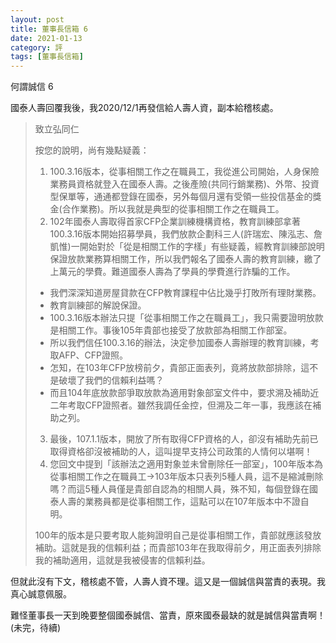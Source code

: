 ```yaml
---
layout: post
title: 董事長信箱 6
date: 2021-01-13
category: 評
tags: [董事長信箱]
---
```


何謂誠信 6

國泰人壽回覆我後，我2020/12/1再發信給人壽人資，副本給稽核處。


> 致立弘同仁
> 
> 按您的說明，尚有幾點疑義：
> 1. 100.3.16版本，從事相關工作之在職員工，我從進公司開始，人身保險業務員資格就登入在國泰人壽。之後產險(共同行銷業務)、外幣、投資型保單等，通通都登錄在國泰，另外每個月還有受領一些投信基金的獎金(合作業務)。所以我就是典型的從事相關工作之在職員工。
> 2. 102年國泰人壽取得首家CFP企業訓練機構資格，教育訓練部拿著100.3.16版本開始招募學員，我們放款企劃科三人(許瑞宏、陳泓志、詹凱惟)一開始對於「從是相關工作的字樣」有些疑義，經教育訓練部說明保證放款業務算相關工作，所以我們報名了國泰人壽的教育訓練，繳了上萬元的學費。難道國泰人壽為了學員的學費進行詐騙的工作。
>   - 我們深深知道房屋貸款在CFP教育課程中佔比幾乎打敗所有理財業務。
>   - 教育訓練部的解說保證。
>   - 100.3.16版本辦法只提「從事相關工作之在職員工」，我只需要證明放款是相關工作。事後105年貴部也接受了放款部為相關工作部室。
>   - 所以我們信任100.3.16的辦法，決定參加國泰人壽辦理的教育訓練，考取AFP、CFP證照。
>   - 怎知，在103年CFP放榜前夕，貴部正面表列，竟將放款部排除，這不是破壞了我們的信賴利益嗎？
>   - 而且104年底放款部爭取放款為適用對象部室文件中，要求溯及補助近二年考取CFP證照者。雖然我調任金控，但溯及二年一事，我應該在補助之列。
> 3. 最後，107.1.1版本，開放了所有取得CFP資格的人，卻沒有補助先前已取得資格卻沒被補助的人，這叫提早支持公司政策的人情何以堪啊！
> 4. 您回文中提到「該辦法之適用對象並未曾刪除任一部室」，100年版本為從事相關工作之在職員工→103年版本只表列5種人員，這不是縮減刪除嗎？而這5種人員僅是貴部自認為的相關人員，殊不知，每個登錄在國泰人壽的業務員都是從事相關工作，這點可以在107年版本中不證自明。
> 
> 100年的版本是只要考取人能夠證明自己是從事相關工作，貴部就應該發放補助。這就是我的信賴利益；而貴部103年在我取得前夕，用正面表列排除我的補助適用，這就是我被侵害的信賴利益。


但就此沒有下文，稽核處不管，人壽人資不理。這又是一個誠信與當責的表現。我真心誠意佩服。

難怪董事長一天到晚要整個國泰誠信、當責，原來國泰最缺的就是誠信與當責啊！(未完，待續)

